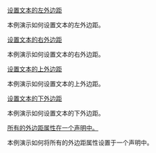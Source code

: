 [设置文本的左外边距](http://www.w3school.com.cn/tiy/t.asp?f=csse_margin-left)

本例演示如何设置文本的左外边距。

[设置文本的右外边距](http://www.w3school.com.cn/tiy/t.asp?f=csse_margin-right)

本例演示如何设置文本的右外边距。

[设置文本的上外边距](http://www.w3school.com.cn/tiy/t.asp?f=csse_margin-top)

本例演示如何设置文本的上外边距。

[设置文本的下外边距](http://www.w3school.com.cn/tiy/t.asp?f=csse_margin-bottom)

本例演示如何设置文本的下外边距。

[所有的外边距属性在一个声明中。](http://www.w3school.com.cn/tiy/t.asp?f=csse_margin)

本例演示如何将所有的外边距属性设置于一个声明中。